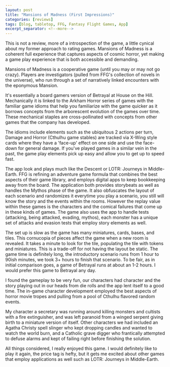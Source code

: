 ```yaml
---
layout: post
title: "Mansions of Madness (First Impressions)"
categories: [reviews]
tags: [blog, tabletop, FFG, Fantasy Flight Games, App]
excerpt_separator: <!--more-->
---
```


This is not a review, more of a introspection of the game, a little cynical about my former approach to rating games.
Mansions of Madness is a coherent full experience that captures aspects of cosmic horror, yet making a game play experience that is both accessible and demanding.
<!--more-->

Mansions of Madness is a cooperative game (until you may or may not go crazy). Players are investigators (pulled from FFG's collection of novels in the universe), who run through a set of narratively linked encounters with the eponymous Mansion.

It's essentially a board gamers version of Betrayal at House on the Hill. Mechanically it is linked to the Arkham Horror series of games with the familiar game idioms that help you familiarize with the game quicker as it borrows concepts from the arborescent evolution of the games over time. These mechanical staples are cross-pollinated with concepts from other games that the company has developed.

The idioms include elements such as the ubiquitous 2 actions per turn, Damage and Horror (Cthulhu game stables) are tracked via X-Wing style cards where they have a 'face-up' effect on one side and use the face-down for general damage. If you've played games in a similar vein in the past, the game play elements pick up easy and allow you to get up to speed fast.

The app look and plays much like the Descent or LOTR: Journeys in Middle-Earth. FFG is refining an adventure game formula that combines the best aspects of their game library, and employs digital apps to keep bookkeeping away from the board. The application both provides storybeats as well as handles the Mythos phase of the game. It also obfuscates the layout of each scenario and randomizes it everytime you play a scenario, you still will know the story and the events within the rooms. However the replay value within these games is the characters and the comical failures that come up in these kinds of games. The game also uses the app to handle tests (attacking, being attacked, evading, mythos), each monster has a unique set of attacks and evasion tests that employ story elements as well.

The set up is slow as the game has many miniatures, cards, bases, and tiles. This cornucopia of pieces affect the game when a new room is revealed. It takes a minute to look for the tile, populating the tile with tokens and miniatures. This is a trade-off for not having the layout be static. The game time is definitely long, the introductory scenario runs from 1 hour to 90ish minutes, we took 3+ hours to finish that scenario. To be fair, as in initial comparison goes, a game of Betrayal runs at about an 1-2 hours. I would prefer this game to Betrayal any day.

I found the gameplay to be very fun, our characters had character and the story playing out in our heads from die rolls and the app lent itself to a good time. The in-game character development employed the best aspects of horror movie tropes and pulling from a pool of Cthulhu flavored random events.

My character a secretary was running around killing monsters and cultists with a fire extinguisher, and was left paranoid from a winged serpent giving birth to a miniature version of itself. Other characters we had included an Agatha Christy spell slinger who kept dropping candles and wanted to watch the world burn, and a Catholic grave digger who frantically attempted to defuse alarms and kept of failing right before finishing the solution.

All things considered, I really enjoyed this game. I would definitely like to play it again, the price tag is hefty, but it gets me excited about other games that employ applications as well such as LOTR: Journeys in Middle-Earth.